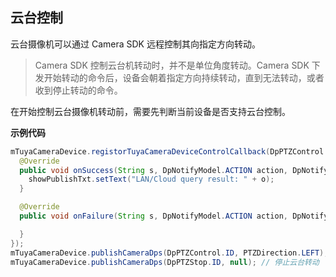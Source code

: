 ## 云台控制

云台摄像机可以通过 Camera SDK 远程控制其向指定方向转动。

> Camera SDK 控制云台机转动时，并不是单位角度转动。Camera SDK 下发开始转动的命令后，设备会朝着指定方向持续转动，直到无法转动，或者收到停止转动的命令。

在开始控制云台摄像机转动前，需要先判断当前设备是否支持云台控制。

**示例代码**

```java
mTuyaCameraDevice.registorTuyaCameraDeviceControlCallback(DpPTZControl.ID, new ITuyaCameraDeviceControlCallback<String>() {
  @Override
  public void onSuccess(String s, DpNotifyModel.ACTION action, DpNotifyModel.SUB_ACTION sub_action, String o) {
    showPublishTxt.setText("LAN/Cloud query result: " + o);
  }

  @Override
  public void onFailure(String s, DpNotifyModel.ACTION action, DpNotifyModel.SUB_ACTION sub_action, String s1, String s2) {

  }
});
mTuyaCameraDevice.publishCameraDps(DpPTZControl.ID, PTZDirection.LEFT);//云台向左转动
mTuyaCameraDevice.publishCameraDps(DpPTZStop.ID, null); // 停止云台转动
```